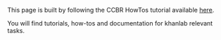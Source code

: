  This page is built by following the CCBR HowTos tutorial available [here](https://ccbr.github.io/HowTos/GitHub/basic_docs/#github-basics-documentation).

 You will find tutorials, how-tos and documentation for khanlab relevant tasks.
 
